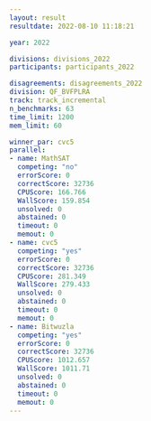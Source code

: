 ```yaml
---
layout: result
resultdate: 2022-08-10 11:18:21

year: 2022

divisions: divisions_2022
participants: participants_2022

disagreements: disagreements_2022
division: QF_BVFPLRA
track: track_incremental
n_benchmarks: 63
time_limit: 1200
mem_limit: 60

winner_par: cvc5
parallel:
- name: MathSAT
  competing: "no"
  errorScore: 0
  correctScore: 32736
  CPUScore: 166.766
  WallScore: 159.854
  unsolved: 0
  abstained: 0
  timeout: 0
  memout: 0
- name: cvc5
  competing: "yes"
  errorScore: 0
  correctScore: 32736
  CPUScore: 281.349
  WallScore: 279.433
  unsolved: 0
  abstained: 0
  timeout: 0
  memout: 0
- name: Bitwuzla
  competing: "yes"
  errorScore: 0
  correctScore: 32736
  CPUScore: 1012.657
  WallScore: 1011.71
  unsolved: 0
  abstained: 0
  timeout: 0
  memout: 0
---
```

